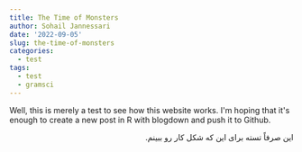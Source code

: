 ```yaml
---
title: The Time of Monsters
author: Sohail Jannessari
date: '2022-09-05'
slug: the-time-of-monsters
categories:
  - test
tags:
  - test
  - gramsci
---
```

Well, this is merely a test to see how this website works. I'm hoping that it's enough to create a new post in R with blogdown and push it to Github.

<p dir="rtl"> این صرفاً تسته برای این که شکل کار رو ببینم.</p>